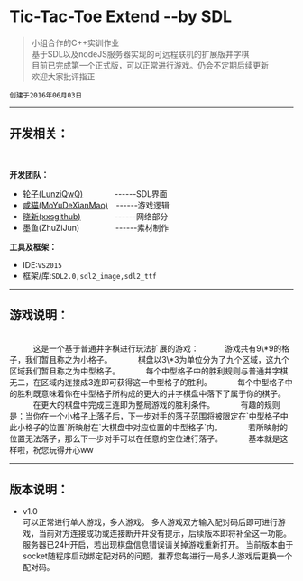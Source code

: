 # Tic-Tac-Toe Extend --by SDL  

> 小组合作的C++实训作业  
> 基于SDL以及nodeJS服务器实现的可远程联机的扩展版井字棋  
> 目前已完成第一个正式版，可以正常进行游戏。仍会不定期后续更新  
> 欢迎大家批评指正

`创建于2016年06月03日`  

---

## 开发相关：  
   
   <br>

**开发团队：**  

* [轮子(LunziQwQ)](https://github.com/LunziQwQ)　　　　------SDL界面  
* [咸猫(MoYuDeXianMao)](https://github.com/MoYuDeXianMao)　------游戏逻辑  
* [晓新(xxsgithub)](https://github.com/xxsgithub) 　　　　------网络部分  
* 墨鱼(ZhuZiJun) 　　　　  ------素材制作

**工具及框架：**

* IDE:`VS2015`  
* 框架/库:`SDL2.0,sdl2_image,sdl2_ttf`  
    

---

## 游戏说明：  
<br>
　　　这是一个基于普通井字棋进行玩法扩展的游戏：  
　　　游戏共有9\*9的格子，我们暂且称之为小格子。  
　　　棋盘以3\*3为单位分为了九个区域，这九个区域我们暂且称之为中型格子。  
　　　每个中型格子中的胜利规则与普通井字棋无二，在区域内连接成3连即可获得这一中型格子的胜利。  
　　　每个中型格子中的胜利既意味着你在中型格子所构成的更大的井字棋盘中落下了属于你的棋子。  
　　　在更大的棋盘中完成三连即为整局游戏的胜利条件。  
　　　有趣的规则是：当你在一个小格子上落子后，下一步对手的落子范围将被限定在`中型格子中此小格子的位置`所映射在`大棋盘中对应位置的中型格子`内。  
　　　若所映射的位置无法落子，那么下一步对手可以在任意的空位进行落子。  
　　　基本就是这样啦，祝您玩得开心ww  
　　　<br>

---

## 版本说明：  

* v1.0   
        可以正常进行单人游戏，多人游戏。
        多人游戏双方输入配对码后即可进行游戏，当前对方连接成功或连接断开并没有提示，后续版本即将补全这一功能。
        服务器已24H开启，若出现棋盘信息错误请关掉游戏重新打开。
        当前版本由于socket随程序启动绑定配对码的问题，推荐您每进行一局多人游戏后更换一个配对码。